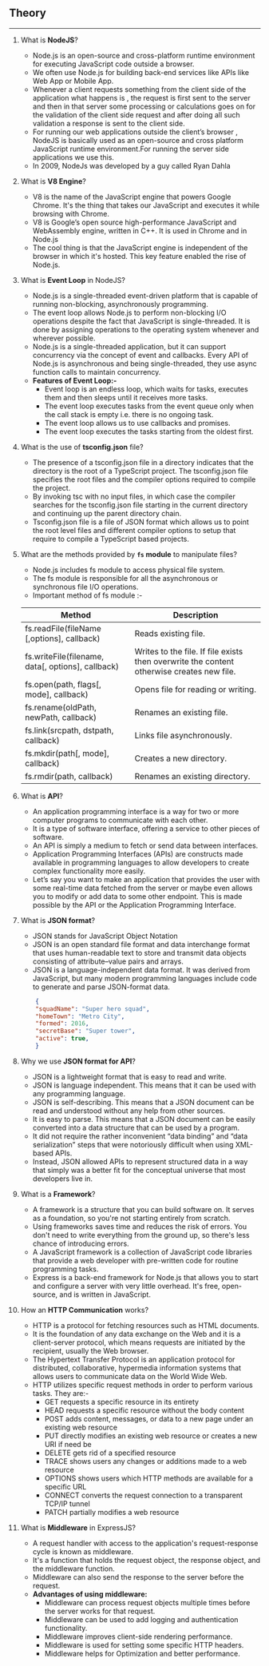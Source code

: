 ## Theory
---

1. What is **NodeJS**?
    -  Node.js is an open-source and cross-platform runtime environment for executing JavaScript code outside a browser.
    - We often use Node.js for building back-end services like APIs like Web App or Mobile App.
    - Whenever a client requests something from the client side of the application what happens is , the request is first sent to the server and then in that server some processing or calculations goes on for the validation of the client side request and after doing all such validation a response is sent to the client side. 
    - For running our web applications outside the client’s browser , NodeJS is basically used as an open-source and cross platform JavaScript runtime environment.For running the server side applications we use this.
    - In 2009, NodeJs was developed by a guy called Ryan Dahla 

2. What is **V8 Engine**?
    - V8 is the name of the JavaScript engine that powers Google Chrome. It's the thing that takes our JavaScript and executes it while browsing with Chrome.
    - V8 is Google’s open source high-performance JavaScript and WebAssembly engine, written in C++. It is used in Chrome and in Node.js
    - The cool thing is that the JavaScript engine is independent of the browser in which it's hosted. This key feature enabled the rise of Node.js. 

3. What is **Event Loop** in NodeJS?
    - Node.js is a single-threaded event-driven platform that is capable of running non-blocking, asynchronously programming.
    - The event loop allows Node.js to perform non-blocking I/O operations despite the fact that JavaScript is single-threaded. It is done by assigning operations to the operating system whenever and wherever possible.
    - Node.js is a single-threaded application, but it can support concurrency via the concept of event and callbacks. Every API of Node.js is asynchronous and being single-threaded, they use async function calls to maintain concurrency.
    - **Features of Event Loop:-**
        * Event loop is an endless loop, which waits for tasks, executes them and then sleeps until it receives more tasks.
        * The event loop executes tasks from the event queue only when the call stack is empty i.e. there is no ongoing task.
        * The event loop allows us to use callbacks and promises.
        * The event loop executes the tasks starting from the oldest first.

4. What is the use of **tsconfig.json** file?
    - The presence of a tsconfig.json file in a directory indicates that the directory is the root of a TypeScript project. The tsconfig.json file specifies the root files and the compiler options required to compile the project.
    - By invoking tsc with no input files, in which case the compiler searches for the tsconfig.json file starting in the current directory and continuing up the parent directory chain.
    - Tsconfig.json file is a file of JSON format which allows us to point the root level files and different compiler options to setup that require to compile a TypeScript based projects.
    
5. What are the methods provided by **`fs` module** to manipulate files?
    - Node.js includes fs module to access physical file system. 
    - The fs module is responsible for all the asynchronous or synchronous file I/O operations.
    - Important method of fs module :-

    |Method|Description|
    |------|-----------|
    |fs.readFile(fileName [,options], callback)|Reads existing file.|
    |fs.writeFile(filename, data[, options], callback)|Writes to the file. If file exists then overwrite the content otherwise creates new file.|
    |fs.open(path, flags[, mode], callback)|Opens file for reading or writing.|
    |fs.rename(oldPath, newPath, callback)|Renames an existing file.|
    |fs.link(srcpath, dstpath, callback)|Links file asynchronously.|
    |fs.mkdir(path[, mode], callback)|Creates a new directory.|
    |fs.rmdir(path, callback)|Renames an existing directory.|

6. What is **API**?
    - An application programming interface is a way for two or more computer programs to communicate with each other.
    - It is a type of software interface, offering a service to other pieces of software. 
    - An API is simply a medium to fetch or send data between interfaces.
    - Application Programming Interfaces (APIs) are constructs made available in programming languages to allow developers to create complex functionality more easily.
    - Let’s say you want to make an application that provides the user with some real-time data fetched from the server or maybe even allows you to modify or add data to some other endpoint. This is made possible by the API or the Application Programming Interface.

7. What is **JSON format**?
    - JSON stands for JavaScript Object Notation 
    - JSON is an open standard file format and data interchange format that uses human-readable text to store and transmit data objects consisting of attribute–value pairs and arrays.
    - JSON is a language-independent data format. It was derived from JavaScript, but many modern programming languages include code to generate and parse JSON-format data.
    ```json
        {
        "squadName": "Super hero squad",
        "homeTown": "Metro City",
        "formed": 2016,
        "secretBase": "Super tower",
        "active": true,
        }
    ```

8. Why we use **JSON format for API**?
    - JSON is a lightweight format that is easy to read and write.
    - JSON is language independent. This means that it can be used with any programming language.
    - JSON is self-describing. This means that a JSON document can be read and understood without any help from other sources.
    - It is easy to parse. This means that a JSON document can be easily converted into a data structure that can be used by a program. 
    - It did not require the rather inconvenient “data binding” and “data serialization” steps that were notoriously difficult when using XML-based APIs.
    - Instead, JSON allowed APIs to represent structured data in a way that simply was a better fit for the conceptual universe that most developers live in.

9. What is a **Framework**?
    - A framework is a structure that you can build software on. It serves as a foundation, so you're not starting entirely from scratch.
    - Using frameworks saves time and reduces the risk of errors. You don't need to write everything from the ground up, so there's less chance of introducing errors. 
    - A JavaScript framework is a collection of JavaScript code libraries that provide a web developer with pre-written code for routine programming tasks.
    - Express is a back-end framework for Node.js that allows you to start and configure a server with very little overhead. It's free, open-source, and is written in JavaScript.

10. How an **HTTP Communication** works?
    - HTTP is a protocol for fetching resources such as HTML documents. 
    -  It is the foundation of any data exchange on the Web and it is a client-server protocol, which means requests are initiated by the recipient, usually the Web browser.
    - The Hypertext Transfer Protocol is an application protocol for distributed, collaborative, hypermedia information systems that allows users to communicate data on the World Wide Web.
    - HTTP utilizes specific request methods in order to perform various tasks. They are:- 
        * GET requests a specific resource in its entirety
        * HEAD requests a specific resource without the body content
        * POST adds content, messages, or data to a new page under an existing web resource
        * PUT directly modifies an existing web resource or creates a new URI if need be
        * DELETE gets rid of a specified resource
        * TRACE shows users any changes or additions made to a web resource
        * OPTIONS shows users which HTTP methods are available for a specific URL
        * CONNECT converts the request connection to a transparent TCP/IP tunnel
        * PATCH partially modifies a web resource


11. What is **Middleware** in ExpressJS?    
    - A request handler with access to the application's request-response cycle is known as middleware. 
    - It's a function that holds the request object, the response object, and the middleware function.
    - Middleware can also send the response to the server before the request.
    - **Advantages of using middleware:**
        * Middleware can process request objects multiple times before the server works for that request.
        * Middleware can be used to add logging and authentication functionality.
        * Middleware improves client-side rendering performance.
        * Middleware is used for setting some specific HTTP headers.
        * Middleware helps for Optimization and better performance.